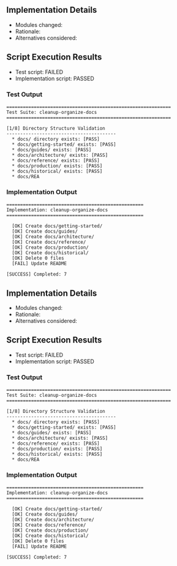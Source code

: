 
## Implementation Details

- Modules changed:
- Rationale:
- Alternatives considered:

## Script Execution Results

- Test script: FAILED
- Implementation script: PASSED

### Test Output
```
============================================================
Test Suite: cleanup-organize-docs
============================================================

[1/8] Directory Structure Validation
----------------------------------------
  * docs/ directory exists: [PASS]
  * docs/getting-started/ exists: [PASS]
  * docs/guides/ exists: [PASS]
  * docs/architecture/ exists: [PASS]
  * docs/reference/ exists: [PASS]
  * docs/production/ exists: [PASS]
  * docs/historical/ exists: [PASS]
  * docs/REA
```

### Implementation Output
```
==================================================
Implementation: cleanup-organize-docs
==================================================

  [OK] Create docs/getting-started/
  [OK] Create docs/guides/
  [OK] Create docs/architecture/
  [OK] Create docs/reference/
  [OK] Create docs/production/
  [OK] Create docs/historical/
  [OK] Delete 0 files
  [FAIL] Update README

[SUCCESS] Completed: 7

```

## Implementation Details

- Modules changed:
- Rationale:
- Alternatives considered:

## Script Execution Results

- Test script: FAILED
- Implementation script: PASSED

### Test Output
```
============================================================
Test Suite: cleanup-organize-docs
============================================================

[1/8] Directory Structure Validation
----------------------------------------
  * docs/ directory exists: [PASS]
  * docs/getting-started/ exists: [PASS]
  * docs/guides/ exists: [PASS]
  * docs/architecture/ exists: [PASS]
  * docs/reference/ exists: [PASS]
  * docs/production/ exists: [PASS]
  * docs/historical/ exists: [PASS]
  * docs/REA
```

### Implementation Output
```
==================================================
Implementation: cleanup-organize-docs
==================================================

  [OK] Create docs/getting-started/
  [OK] Create docs/guides/
  [OK] Create docs/architecture/
  [OK] Create docs/reference/
  [OK] Create docs/production/
  [OK] Create docs/historical/
  [OK] Delete 0 files
  [FAIL] Update README

[SUCCESS] Completed: 7

```
